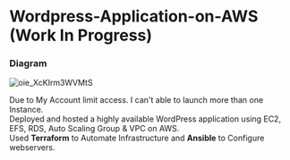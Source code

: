 # Wordpress-Application-on-AWS (Work In Progress)
### Diagram
![oie_XcKIrm3WVMtS](https://user-images.githubusercontent.com/32189783/203791588-96b650f3-c3d5-467c-b46c-124973075335.jpg)

Due to My Account limit access. I can't able to launch more than one Instance.
<br />Deployed and hosted a highly available WordPress application using EC2, EFS, RDS, Auto Scaling Group & VPC on AWS.
<br />Used **Terraform** to Automate Infrastructure and **Ansible** to Configure webservers.
